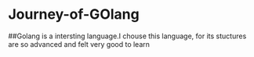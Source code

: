 # Journey-of-GOlang
##Golang is a intersting language.I chouse this language, for its stuctures are so advanced and felt very good to learn 
